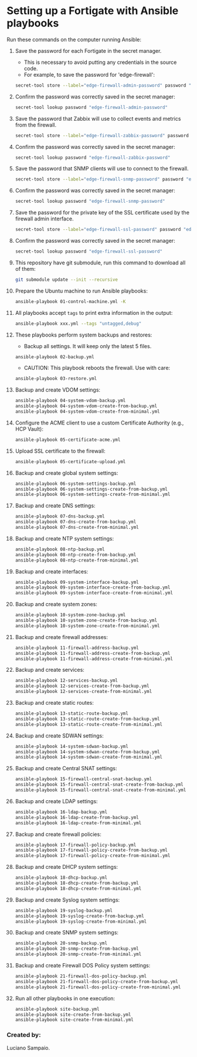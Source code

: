 # Setting up a Fortigate with Ansible playbooks

Run these commands on the computer running Ansible:

1. Save the password for each Fortigate in the secret manager.

    - This is necessary to avoid putting any credentials in the source code.
    - For example, to save the password for 'edge-firewall':
    ```bash
    secret-tool store --label="edge-firewall-admin-password" password "edge-firewall-admin-password"
    ```

1. Confirm the password was correctly saved in the secret manager:
    ```bash
    secret-tool lookup password "edge-firewall-admin-password"
    ```

1. Save the password that Zabbix will use to collect events and metrics from the firewall.

    ```bash
    secret-tool store --label="edge-firewall-zabbix-password" password "edge-firewall-zabbix-password"
    ```

1. Confirm the password was correctly saved in the secret manager:
    ```bash
    secret-tool lookup password "edge-firewall-zabbix-password"
    ```

1. Save the password that SNMP clients will use to connect to the firewall.

    ```bash
    secret-tool store --label="edge-firewall-snmp-password" password "edge-firewall-snmp-password"
    ```

1. Confirm the password was correctly saved in the secret manager:
    ```bash
    secret-tool lookup password "edge-firewall-snmp-password"
    ```

1. Save the password for the private key of the SSL certificate used by the firewall admin interface.

    ```bash
    secret-tool store --label="edge-firewall-ssl-password" password "edge-firewall-ssl-password"
    ```

1. Confirm the password was correctly saved in the secret manager:
    ```bash
    secret-tool lookup password "edge-firewall-ssl-password"
    ```

1. This repository have git submodule, run this command to download all of them:
    ```bash
    git submodule update --init --recursive
    ```

1. Prepare the Ubuntu machine to run Ansible playbooks:
    ```bash
    ansible-playbook 01-control-machine.yml -K
    ```

1. All playbooks accept `tags` to print extra information in the output:
    ```bash
    ansible-playbook xxx.yml --tags "untagged,debug"
    ```

1. These playbooks perform system backups and restores:
    - Backup all settings. It will keep only the latest 5 files.
    ```bash
    ansible-playbook 02-backup.yml
    ```

    - CAUTION: This playbook reboots the firewall. Use with care:
    ```bash
    ansible-playbook 03-restore.yml
    ```

1. Backup and create VDOM settings:
    ```bash
    ansible-playbook 04-system-vdom-backup.yml
    ansible-playbook 04-system-vdom-create-from-backup.yml
    ansible-playbook 04-system-vdom-create-from-minimal.yml
    ```

1. Configure the ACME client to use a custom Certificate Authority (e.g., HCP Vault):
    ```bash
    ansible-playbook 05-certificate-acme.yml
    ```

1. Upload SSL certificate to the firewall:
    ```bash
    ansible-playbook 05-certificate-upload.yml
    ```

1. Backup and create global system settings:
    ```bash
    ansible-playbook 06-system-settings-backup.yml
    ansible-playbook 06-system-settings-create-from-backup.yml
    ansible-playbook 06-system-settings-create-from-minimal.yml
    ```

1. Backup and create DNS settings:
    ```bash
    ansible-playbook 07-dns-backup.yml
    ansible-playbook 07-dns-create-from-backup.yml
    ansible-playbook 07-dns-create-from-minimal.yml
    ```

1. Backup and create NTP system settings:
    ```bash
    ansible-playbook 08-ntp-backup.yml
    ansible-playbook 08-ntp-create-from-backup.yml
    ansible-playbook 08-ntp-create-from-minimal.yml
    ```

1. Backup and create interfaces:
    ```bash
    ansible-playbook 09-system-interface-backup.yml
    ansible-playbook 09-system-interface-create-from-backup.yml
    ansible-playbook 09-system-interface-create-from-minimal.yml
    ```

1. Backup and create system zones:
    ```bash
    ansible-playbook 10-system-zone-backup.yml
    ansible-playbook 10-system-zone-create-from-backup.yml
    ansible-playbook 10-system-zone-create-from-minimal.yml
    ```

1. Backup and create firewall addresses:
    ```bash
    ansible-playbook 11-firewall-address-backup.yml
    ansible-playbook 11-firewall-address-create-from-backup.yml
    ansible-playbook 11-firewall-address-create-from-minimal.yml
    ```

1. Backup and create services:
    ```bash
    ansible-playbook 12-services-backup.yml
    ansible-playbook 12-services-create-from-backup.yml
    ansible-playbook 12-services-create-from-minimal.yml
    ```

1. Backup and create static routes:
    ```bash
    ansible-playbook 13-static-route-backup.yml
    ansible-playbook 13-static-route-create-from-backup.yml
    ansible-playbook 13-static-route-create-from-minimal.yml
    ```

1. Backup and create SDWAN settings:
    ```bash
    ansible-playbook 14-system-sdwan-backup.yml
    ansible-playbook 14-system-sdwan-create-from-backup.yml
    ansible-playbook 14-system-sdwan-create-from-minimal.yml
    ```

1. Backup and create Central SNAT settings:
    ```bash
    ansible-playbook 15-firewall-central-snat-backup.yml
    ansible-playbook 15-firewall-central-snat-create-from-backup.yml
    ansible-playbook 15-firewall-central-snat-create-from-minimal.yml
    ```

1. Backup and create LDAP settings:
    ```bash
    ansible-playbook 16-ldap-backup.yml
    ansible-playbook 16-ldap-create-from-backup.yml
    ansible-playbook 16-ldap-create-from-minimal.yml
    ```

1. Backup and create firewall policies:
    ```bash
    ansible-playbook 17-firewall-policy-backup.yml
    ansible-playbook 17-firewall-policy-create-from-backup.yml
    ansible-playbook 17-firewall-policy-create-from-minimal.yml
    ```

1. Backup and create DHCP system settings:
    ```bash
    ansible-playbook 18-dhcp-backup.yml
    ansible-playbook 18-dhcp-create-from-backup.yml
    ansible-playbook 18-dhcp-create-from-minimal.yml
    ```

1. Backup and create Syslog system settings:
    ```bash
    ansible-playbook 19-syslog-backup.yml
    ansible-playbook 19-syslog-create-from-backup.yml
    ansible-playbook 19-syslog-create-from-minimal.yml
    ```

1. Backup and create SNMP system settings:
    ```bash
    ansible-playbook 20-snmp-backup.yml
    ansible-playbook 20-snmp-create-from-backup.yml
    ansible-playbook 20-snmp-create-from-minimal.yml
    ```

1. Backup and create Firewall DOS Policy system settings:
    ```bash
    ansible-playbook 21-firewall-dos-policy-backup.yml
    ansible-playbook 21-firewall-dos-policy-create-from-backup.yml
    ansible-playbook 21-firewall-dos-policy-create-from-minimal.yml
    ```

1. Run all other playbooks in one execution:
    ```bash
    ansible-playbook site-backup.yml
    ansible-playbook site-create-from-backup.yml
    ansible-playbook site-create-from-minimal.yml
    ```

### Created by:

Luciano Sampaio.
